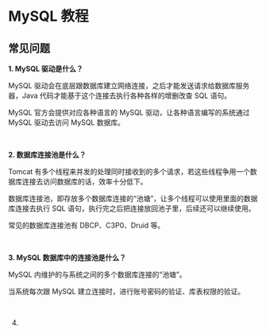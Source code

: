 # MySQL 教程


<!--more-->

## 常见问题

**1. MySQL 驱动是什么？**

MySQL 驱动会在底层跟数据库建立网络连接，之后才能发送请求给数据库服务器，Java 代码才能基于这个连接去执行各种各样的增删改查 SQL 语句。

MySQL 官方会提供对应各种语言的 MySQL 驱动，让各种语言编写的系统通过 MySQL 驱动去访问 MySQL 数据库。

<br />

**2. 数据库连接池是什么？**

Tomcat 有多个线程来并发的处理同时接收到的多个请求，若这些线程争用一个数据库连接去访问数据库的话，效率十分低下。

数据库连接池，即存放多个数据库连接的“池塘”，让多个线程可以使用里面的数据库连接去执行 SQL 语句，执行完之后把连接放回池子里，后续还可以继续使用。

常见的数据库连接池有 DBCP、C3P0、Druid 等。

<br />

**3. MySQL 数据库中的连接池是什么？**

MySQL 内维护的与系统之间的多个数据库连接的“池塘”。

当系统每次跟 MySQL 建立连接时，进行账号密码的验证、库表权限的验证。

<br />

4.
